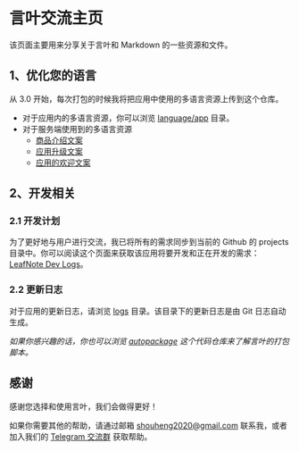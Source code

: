 # 言叶交流主页

该页面主要用来分享关于言叶和 Markdown 的一些资源和文件。

## 1、优化您的语言

从 3.0 开始，每次打包的时候我将把应用中使用的多语言资源上传到这个仓库。

- 对于应用内的多语言资源，你可以浏览 [language/app](./languages/app) 目录。
- 对于服务端使用到的多语言资源
  - [商品介绍文案](languages/server/goods.md)
  - [应用升级文案](languages/server/upgrade.md)
  - [应用的欢迎文案](languages/server/welcome.md)

## 2、开发相关

### 2.1 开发计划

为了更好地与用户进行交流，我已将所有的需求同步到当前的 Github 的 projects 目录中。你可以阅读这个页面来获取该应用将要开发和正在开发的需求：[LeafNote Dev Logs](https://github.com/Shouheng88/LeafNote-Community/projects/1)。

### 2.2 更新日志

对于应用的更新日志，请浏览 [logs](logs) 目录。该目录下的更新日志是由 Git 日志自动生成。

*如果你感兴趣的话，你也可以浏览 [autopackage](https://github.com/Shouheng88/autopackage) 这个代码仓库来了解言叶的打包脚本。*

## 感谢

感谢您选择和使用言叶，我们会做得更好！

如果你需要其他的帮助，请通过邮箱 [shouheng2020@gmail.com](mailto:shouheng2020@gmail.com) 联系我，或者加入我们的 [Telegram 交流群](https://t.me/joinchat/Sg_qURuSlZdU1Vi-106Z0w) 获取帮助。
